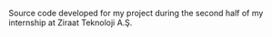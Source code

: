 Source code developed for my project during the second half of my internship at Ziraat Teknoloji A.Ş.
